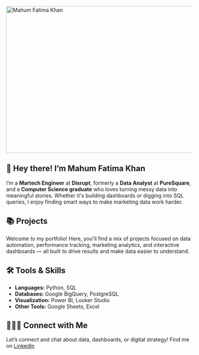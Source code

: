 
<img width="1584" height="396" alt="Mahum Fatima Khan" src="https://github.com/user-attachments/assets/378b1e5f-0c1a-4981-b5dd-a5b169c2b70e" />

## 🌟 Hey there! I’m Mahum Fatima Khan

I’m a **Martech Engineer** at **Disrupt**, formerly a **Data Analyst** at **PureSquare**, and a **Computer Science graduate** who loves turning messy data into meaningful stories. Whether it's building dashboards or digging into SQL queries, I enjoy finding smart ways to make marketing data work harder.



## 📚 Projects

Welcome to my portfolio! Here, you'll find a mix of projects focused on data automation, performance tracking, marketing analytics, and interactive dashboards — all built to drive results and make data easier to understand.



## 🛠️ Tools & Skills

* **Languages:** Python, SQL
* **Databases:** Google BigQuery, PostgreSQL
* **Visualization:** Power BI, Looker Studio
* **Other Tools:** Google Sheets, Excel



## 👩🏻‍💻 Connect with Me

Let’s connect and chat about data, dashboards, or digital strategy!
Find me on [LinkedIn](https://www.linkedin.com/in/mahum-fatima-khan-51ab981a8/)

